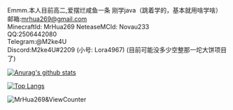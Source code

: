 Emmm.本人目前高二,爱摆烂咸鱼一条 </a>
刚学java（跳着学的，基本就用啥学啥）  
邮箱:mrhua269@gmail.com  
MinecraftId: MrHua269
NeteaseMCId: Novau233  
QQ:2506442080   
Telegram:@M2ke4U  
Discord:M2ke4U#2209 
(小号: Lora4967)
(目前可能没多少空整那一坨大饼项目了)

[![Anurag's github stats](https://github-readme-stats.vercel.app/api?username=MrHua269&count_private=true&show_icons=true&theme=tokyonight)](https://github.com/anuraghazra/github-readme-stats)

[![Top Langs](https://github-readme-stats.vercel.app/api/top-langs/?username=MrHua269&layout=compact&theme=tokyonight)](https://github.com/anuraghazra/github-readme-stats)


![MrHua269&ViewCounter](https://api.likepoems.com/counter/get/@MrHua269)
